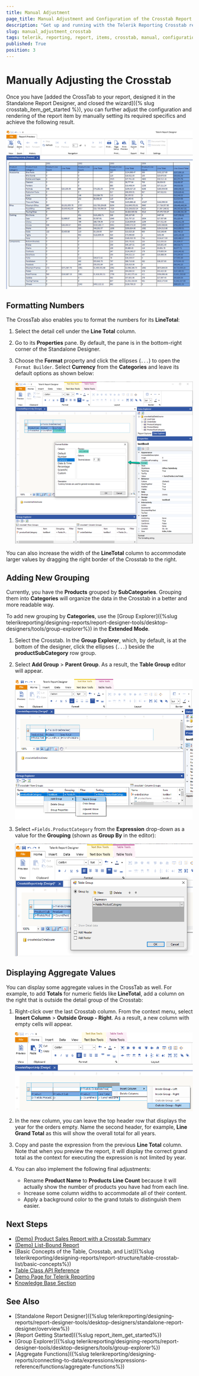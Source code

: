 ```yaml
---
title: Manual Adjustment
page_title: Manual Adjustment and Configuration of the Crosstab Report Item
description: "Get up and running with the Telerik Reporting Crosstab report item, and further adjust its layout by manually configuring its properties."
slug: manual_adjustment_crosstab
tags: telerik, reporting, report, items, crosstab, manual, configuration, config, adjust
published: True
position: 3
---
```


# Manually Adjusting the Crosstab

Once you have [added the CrossTab to your report, designed it in the Standalone Report Designer, and closed the wizard]({% slug crosstab_item_get_started %}), you can further adjust the configuration and rendering of the report item by manually setting its required specifics and achieve the following result.

![The Preview of the final Crosstab created with the Standalone Report Designer](images/CrosstabFinal.png)

## Formatting Numbers

The CrossTab also enables you to format the numbers for its **LineTotal**:

1. Select the detail cell under the **Line Total** column.
1. Go to its **Properties** pane. By default, the pane is in the bottom-right corner of the Standalone Designer.
1. Choose the **Format** property and click the ellipses (`...`) to open the `Format Builder`. Select **Currency** from the **Categories** and leave its default options as shown below:

	![Manually adjusting the Currency Format of the Crosstab in the Standalone Report Designer](images/CrosstabFormatCell.png)

You can also increase the width of the **LineTotal** column to accommodate larger values by dragging the right border of the Crosstab to the right.

## Adding New Grouping

Currently, you have the **Products** grouped by **SubCategories**. Grouping them into **Categories** will organize the data in the Crosstab in a better and more readable way.

To add new grouping by **Categories**, use the [Group Explorer]({%slug telerikreporting/designing-reports/report-designer-tools/desktop-designers/tools/group-explorer%}) in the **Extended Mode**.

1. Select the Crosstab. In the **Group Explorer**, which, by default, is at the bottom of the designer, click the ellipses (`...`) beside the **productSubCategory** row group.

1. Select **Add Group** > **Parent Group**. As a result, the **Table Group** editor will appear.

	![Add Manually a Parent Row Group to the Crosstab of the Standalone Report Designer](images/CrosstabAddParentRowGroup.png)

1. Select `=Fields.ProductCategory` from the **Expression** drop-down as a value for the **Grouping** (shown as **Group By** in the editor):

	![Add Grouping to the new Parent Row Group of the Crosstab in the Standalone Report Designer](images/CrosstabParentRowGroupGrouping.png)

## Displaying Aggregate Values

You can display some aggregate values in the CrossTab as well. For example, to add **Totals** for numeric fields like **LineTotal**, add a column on the right that is outside the detail group of the Crosstab:

1. Right-click over the last Crosstab column. From the context menu, select **Insert Column** > **Outside Group - Right**. As a result, a new column with empty cells will appear.

	![Add New Column outside the Group of the Crosstab in the Standalone Report Designer](images/CrosstabAddColumnOutsideGroup.png)

1. In the new column, you can leave the top header row that displays the year for the orders empty. Name the second header, for example, **Line Grand Total** as this will show the overall total for all years.

1. Copy and paste the expression from the previous **Line Total** column. Note that when you preview the report, it will display the correct grand total as the context for executing the expression is not limited by year.

1. You can also implement the following final adjustments:

	* Rename **Product Name** to **Products Line Count** because it will actually show the number of products you have had from each line.
	* Increase some column widths to accommodate all of their content.
	* Apply a background color to the grand totals to distinguish them easier.

## Next Steps

* [(Demo) Product Sales Report with a Crosstab Summary](https://demos.telerik.com/reporting/product-sales)
* [(Demo) List-Bound Report](https://demos.telerik.com/reporting/list-bound-report)
* [Basic Concepts of the Table, Crosstab, and List]({%slug telerikreporting/designing-reports/report-structure/table-crosstab-list/basic-concepts%})
* [Table Class API Reference](/api/telerik.reporting.table)
* [Demo Page for Telerik Reporting](https://demos.telerik.com/reporting) 
* [Knowledge Base Section](/knowledge-base)

## See Also

* [Standalone Report Designer]({%slug telerikreporting/designing-reports/report-designer-tools/desktop-designers/standalone-report-designer/overview%})
* [Report Getting Started]({%slug report_item_get_started%})
* [Group Explorer]({%slug telerikreporting/designing-reports/report-designer-tools/desktop-designers/tools/group-explorer%})
* [Aggregate Functions]({%slug telerikreporting/designing-reports/connecting-to-data/expressions/expressions-reference/functions/aggregate-functions%})
